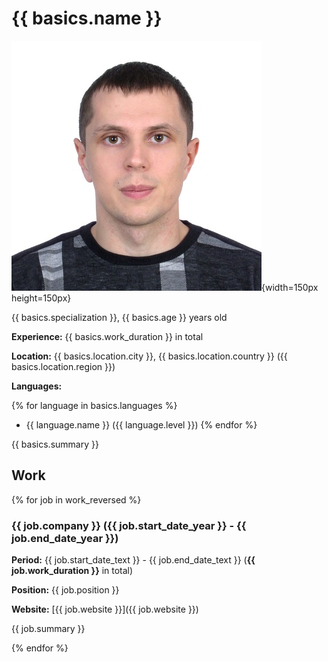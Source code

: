 # {{ basics.name }}

![](assets/images/resume/main_photo.jpg){width=150px height=150px}

{{ basics.specialization }}, {{ basics.age }} years old

**Experience:** {{ basics.work_duration }} in total

**Location:** {{ basics.location.city }}, {{ basics.location.country }} ({{ basics.location.region }})

**Languages:**

{% for language in basics.languages %}
- {{ language.name }} ({{ language.level }})
{% endfor %}

{{ basics.summary }}

## Work

{% for job in work_reversed %}
### {{ job.company }} ({{ job.start_date_year }} - {{ job.end_date_year }})

**Period:** {{ job.start_date_text }} - {{ job.end_date_text }} (**{{ job.work_duration }}** in total)

**Position:** {{ job.position }}

**Website:** [{{ job.website }}]({{ job.website }})

{{ job.summary }}

{% endfor %}
